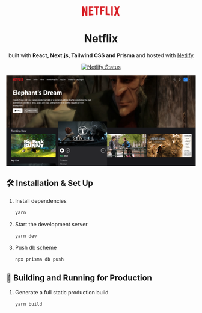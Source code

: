 <div align="center">
<img alt="Logo" src="https://raw.githubusercontent.com/abrahamcarvalhoo/netflix/main/public/images/logo.png" width="100" />

# Netflix

built with **React, Next.js, Tailwind CSS and Prisma** and hosted with [Netlify](https://netlify.com)

[![Netlify Status](https://api.netlify.com/api/v1/badges/decd930e-92e6-4aef-a4e8-ddd22cdedf7e/deploy-status)](https://app.netlify.com/sites/netflix/deploys)

![demo](https://raw.githubusercontent.com/abrahamcarvalhoo/netflix/main/public/images/demo.png)
</div>

## 🛠 Installation & Set Up

1. Install dependencies

   ```sh
   yarn
   ```

2. Start the development server

   ```sh
   yarn dev
   ```

3. Push db scheme

   ```sh
   npx prisma db push
   ```

## 🚀 Building and Running for Production

1. Generate a full static production build

   ```sh
   yarn build
   ```
